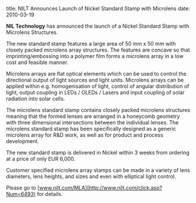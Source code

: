 title: NILT Announces Launch of Nickel Standard Stamp with Microlens
date: 2010-03-19 

**NIL Technology** has announced the launch of a Nickel Standard Stamp with Microlens Structures.
<!--break-->
The new standard stamp features a large area of 50 mm x 50 mm with closely packed microlens array structures. The features are concave so that imprinting/embossing into a polymer film forms a microlens array in a low cost and feasible manner.

Microlens arrays are flat optical elements which can be used to control the directional output of light sources and light units. Microlens arrays can be applied within e.g. homogenisation of light, control of angular distribution of light, output coupling in LEDs / OLEDs / Lasers and input coupling of solar radiation into solar cells. 

The microlens standard stamp contains closely packed microlens structures meaning that the formed lenses are arranged in a honeycomb geometry with three dimensional intersections between the individual lenses. The microlens standard stamp has been specifically designed as a generic microlens array for R&D work, as well as for product and process development.

The new standard stamp is delivered in Nickel within 3 weeks from ordering at a price of only 
EUR 6,000. 

Customer specified microlens array stamps can be made in a variety of lens diameters, lens heights, and sizes and even with elliptical light control.

Please go to [www.nilt.com/MLA](http://www.nilt.com/click.asp?Num=6493) for details.